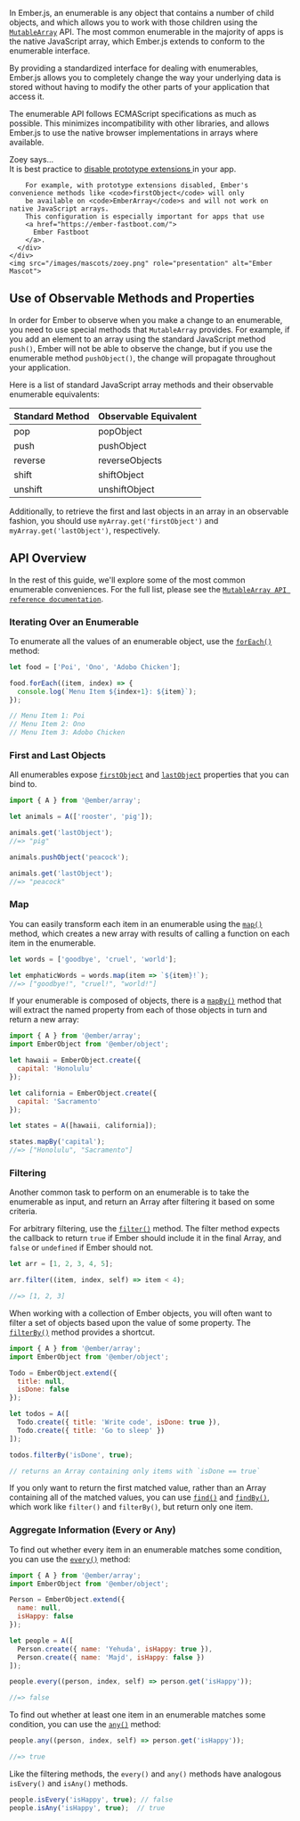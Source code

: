 In Ember.js, an enumerable is any object that contains a number of child
objects, and which allows you to work with those children using the
[`MutableArray`](https://api.emberjs.com/ember/3.8/classes/MutableArray) API. The most common
enumerable in the majority of apps is the native JavaScript array, which
Ember.js extends to conform to the enumerable interface.

By providing a standardized interface for dealing with enumerables,
Ember.js allows you to completely change the way your underlying data is
stored without having to modify the other parts of your application that
access it.

The enumerable API follows ECMAScript specifications as much as
possible. This minimizes incompatibility with other libraries, and
allows Ember.js to use the native browser implementations in arrays
where available.

<div class="cta">
  <div class="cta-note">
    <div class="cta-note-body">
      <div class="cta-note-heading">Zoey says...</div>
      <div class="cta-note-message">
        It is best practice to
        <a href="https://guides.emberjs.com/release/configuring-ember/disabling-prototype-extensions/">
          disable prototype extensions
        </a>
        in your app.

        For example, with prototype extensions disabled, Ember's convenience methods like <code>firstObject</code> will only
        be available on <code>EmberArray</code>s and will not work on native JavaScript arrays.
        This configuration is especially important for apps that use
        <a href="https://ember-fastboot.com/">
          Ember Fastboot
        </a>.
      </div>
    </div>
    <img src="/images/mascots/zoey.png" role="presentation" alt="Ember Mascot">
  </div>
</div>

## Use of Observable Methods and Properties

In order for Ember to observe when you make a change to an enumerable, you need
to use special methods that `MutableArray` provides. For example, if you add
an element to an array using the standard JavaScript method `push()`, Ember will
not be able to observe the change, but if you use the enumerable method
`pushObject()`, the change will propagate throughout your application.

Here is a list of standard JavaScript array methods and their observable
enumerable equivalents:

<table>
  <thead>
    <tr><th>Standard Method</th><th>Observable Equivalent</th></tr>
  </thead>
  <tbody>
    <tr><td>pop</td><td>popObject</td></tr>
    <tr><td>push</td><td>pushObject</td></tr>
    <tr><td>reverse</td><td>reverseObjects</td></tr>
    <tr><td>shift</td><td>shiftObject</td></tr>
    <tr><td>unshift</td><td>unshiftObject</td></tr>
  </tbody>
</table>

Additionally, to retrieve the first and last objects in an array
in an observable fashion, you should use `myArray.get('firstObject')` and
`myArray.get('lastObject')`, respectively.

## API Overview

In the rest of this guide, we'll explore some of the most common enumerable
conveniences. For the full list, please see the [`MutableArray API
reference documentation`](https://api.emberjs.com/ember/3.8/classes/MutableArray).

### Iterating Over an Enumerable

To enumerate all the values of an enumerable object, use the [`forEach()`](https://api.emberjs.com/ember/3.8/classes/MutableArray/methods/forEach?anchor=forEach)
method:


```javascript
let food = ['Poi', 'Ono', 'Adobo Chicken'];

food.forEach((item, index) => {
  console.log(`Menu Item ${index+1}: ${item}`);
});

// Menu Item 1: Poi
// Menu Item 2: Ono
// Menu Item 3: Adobo Chicken
```

### First and Last Objects

All enumerables expose [`firstObject`](https://api.emberjs.com/ember/3.8/classes/MutableArray/properties/firstObject?anchor=firstObject) and [`lastObject`](https://api.emberjs.com/ember/3.8/classes/MutableArray/properties/lastObject?anchor=lastObject) properties
that you can bind to.



```javascript
import { A } from '@ember/array';

let animals = A(['rooster', 'pig']);

animals.get('lastObject');
//=> "pig"

animals.pushObject('peacock');

animals.get('lastObject');
//=> "peacock"
```

### Map

You can easily transform each item in an enumerable using the
[`map()`](https://api.emberjs.com/ember/3.8/classes/MutableArray/methods/map?anchor=map) method, which creates a new array with results of calling a
function on each item in the enumerable.


```javascript
let words = ['goodbye', 'cruel', 'world'];

let emphaticWords = words.map(item => `${item}!`);
//=> ["goodbye!", "cruel!", "world!"]
```

If your enumerable is composed of objects, there is a [`mapBy()`](https://api.emberjs.com/ember/3.8/classes/MutableArray/methods/mapBy?anchor=mapBy)
method that will extract the named property from each of those objects
in turn and return a new array:


```javascript
import { A } from '@ember/array';
import EmberObject from '@ember/object';

let hawaii = EmberObject.create({
  capital: 'Honolulu'
});

let california = EmberObject.create({
  capital: 'Sacramento'
});

let states = A([hawaii, california]);

states.mapBy('capital');
//=> ["Honolulu", "Sacramento"]
```

### Filtering

Another common task to perform on an enumerable is to take the
enumerable as input, and return an Array after filtering it based on
some criteria.

For arbitrary filtering, use the [`filter()`](https://api.emberjs.com/ember/3.8/classes/MutableArray/methods/filter?anchor=filter) method.  The filter method
expects the callback to return `true` if Ember should include it in the
final Array, and `false` or `undefined` if Ember should not.


```javascript
let arr = [1, 2, 3, 4, 5];

arr.filter((item, index, self) => item < 4);

//=> [1, 2, 3]
```

When working with a collection of Ember objects, you will often want to filter a set of objects based upon the value of some property. The [`filterBy()`](https://api.emberjs.com/ember/3.8/classes/MutableArray/methods/filterBy?anchor=filterBy) method provides a shortcut.


```javascript
import { A } from '@ember/array';
import EmberObject from '@ember/object';

Todo = EmberObject.extend({
  title: null,
  isDone: false
});

let todos = A([
  Todo.create({ title: 'Write code', isDone: true }),
  Todo.create({ title: 'Go to sleep' })
]);

todos.filterBy('isDone', true);

// returns an Array containing only items with `isDone == true`
```

If you only want to return the first matched value, rather than an Array
containing all of the matched values, you can use [`find()`](https://api.emberjs.com/ember/3.8/classes/MutableArray/methods/find?anchor=find) and [`findBy()`](https://api.emberjs.com/ember/3.8/classes/MutableArray/methods/findBy?anchor=findBy),
which work like `filter()` and `filterBy()`, but return only one item.


### Aggregate Information (Every or Any)

To find out whether every item in an enumerable matches some condition, you can
use the [`every()`](https://api.emberjs.com/ember/3.8/classes/MutableArray/methods/every?anchor=every) method:


```javascript
import { A } from '@ember/array';
import EmberObject from '@ember/object';

Person = EmberObject.extend({
  name: null,
  isHappy: false
});

let people = A([
  Person.create({ name: 'Yehuda', isHappy: true }),
  Person.create({ name: 'Majd', isHappy: false })
]);

people.every((person, index, self) => person.get('isHappy'));

//=> false
```

To find out whether at least one item in an enumerable matches some condition,
you can use the [`any()`](https://api.emberjs.com/ember/3.8/classes/MutableArray/methods/any?anchor=any) method:


```javascript
people.any((person, index, self) => person.get('isHappy'));

//=> true
```

Like the filtering methods, the `every()` and `any()` methods have
analogous `isEvery()` and `isAny()` methods.

```javascript
people.isEvery('isHappy', true); // false
people.isAny('isHappy', true);  // true
```
